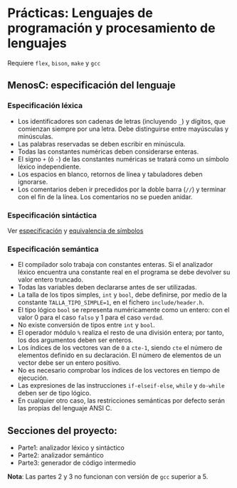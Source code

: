 # Prácticas: Lenguajes de programación y procesamiento de lenguajes
Requiere `flex`, `bison`, `make` y `gcc`

## MenosC: especificación del lenguaje
### Especificación léxica
* Los identificadores son cadenas de letras (incluyendo `_`) y dígitos, que comienzan siempre por una letra. Debe distinguirse entre mayúsculas y minúsculas.
* Las palabras reservadas se deben escribir en minúscula.
* Todas las constantes numéricas deben considerarse enteras.
* El signo `+` (ó `-`) de las constantes numéricas se tratará como un símbolo léxico independiente.
* Los espacios en blanco, retornos de línea y tabuladores deben ignorarse.
* Los comentarios deben ir precedidos por la doble barra (`//`) y terminar con el fin de la línea. Los comentarios no se pueden anidar.

### Especificación sintáctica
Ver [especificación](Parte1/src/asin.y) y [equivalencia de símbolos](Parte1/src/alex.l)

### Especificación semántica
* El compilador solo trabaja con constantes enteras. Si el analizador léxico encuentra una constante real en el programa se debe devolver su valor entero truncado.
* Todas las variables deben declararse antes de ser utilizadas.
* La talla de los tipos simples, `int` y `bool`, debe definirse, por medio de la constante `TALLA_TIPO_SIMPLE=1`, en el fichero `include/header.h`.
* El tipo lógico `bool` se representa numéricamente como un entero: con el valor 0 para el caso `falso` y 1 para el caso `verdad`.
* No existe conversión de tipos entre `int` y `bool`.
* El operador módulo `%` realiza el resto de una división entera; por tanto, los dos argumentos deben ser enteros.
* Los índices de los vectores van de `0` a `cte-1`, siendo `cte` el número de elementos definido en su declaración. El número de elementos de un vector debe ser un entero positivo.
* No es necesario comprobar los índices de los vectores en tiempo de ejecución.
* Las expresiones de las instrucciones `if-elseif-else`, `while` y `do-while` deben ser de tipo lógico.
* En cualquier otro caso, las restricciones semánticas por defecto serán las propias del lenguaje ANSI C.

## Secciones del proyecto:
* Parte1: analizador léxico y sintáctico
* Parte2: analizador semántico
* Parte3: generador de código intermedio

**Nota**: Las partes 2 y 3 no funcionan con versión de `gcc` superior a 5.
